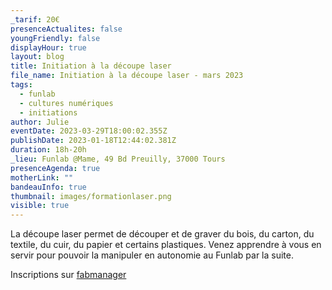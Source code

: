 ```yaml
---
_tarif: 20€
presenceActualites: false
youngFriendly: false
displayHour: true
layout: blog
title: Initiation à la découpe laser
file_name: Initiation à la découpe laser - mars 2023
tags:
  - funlab
  - cultures numériques
  - initiations
author: Julie
eventDate: 2023-03-29T18:00:02.355Z
publishDate: 2023-01-18T12:44:02.381Z
duration: 18h-20h
_lieu: Funlab @Mame, 49 Bd Preuilly, 37000 Tours
presenceAgenda: true
motherLink: ""
bandeauInfo: true
thumbnail: images/formationlaser.png
visible: true
---
```

La découpe laser permet de découper et de graver du bois, du carton, du textile, du cuir, du papier et certains plastiques.
Venez apprendre à vous en servir pour pouvoir la manipuler en autonomie au Funlab par la suite.

Inscriptions sur [fabmanager](https://fabmanager.lafun.fr)
